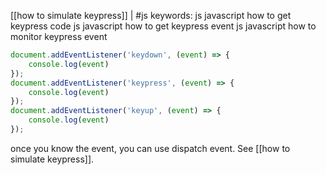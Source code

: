 [[how to simulate keypress]] | 
#js 
keywords:
	js javascript how to get keypress code
	js javascript how to get keypress event
	js javascript how to monitor keypress event
```js
document.addEventListener('keydown', (event) => {  
	console.log(event)  
});
document.addEventListener('keypress', (event) => {  
	console.log(event)  
});
document.addEventListener('keyup', (event) => {  
	console.log(event)  
});
```
once you know the event, you can use dispatch event. See [[how to simulate keypress]].